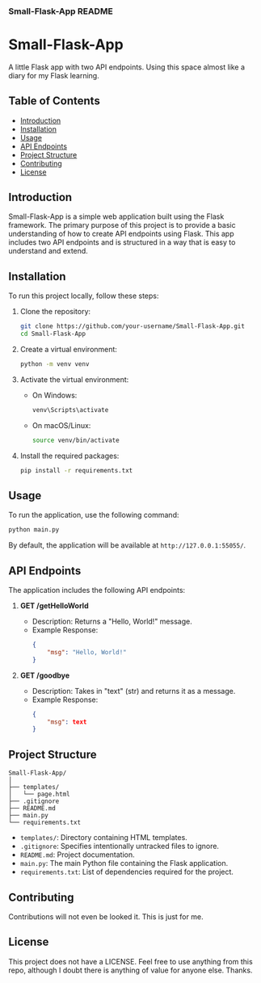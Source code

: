### Small-Flask-App README

# Small-Flask-App

A little Flask app with two API endpoints. Using this space almost like a diary for my Flask learning.

## Table of Contents
- [Introduction](#introduction)
- [Installation](#installation)
- [Usage](#usage)
- [API Endpoints](#api-endpoints)
- [Project Structure](#project-structure)
- [Contributing](#contributing)
- [License](#license)

## Introduction

Small-Flask-App is a simple web application built using the Flask framework. The primary purpose of this project is to provide a basic understanding of how to create API endpoints using Flask. This app includes two API endpoints and is structured in a way that is easy to understand and extend.

## Installation

To run this project locally, follow these steps:

1. Clone the repository:
    ```bash
    git clone https://github.com/your-username/Small-Flask-App.git
    cd Small-Flask-App
    ```

2. Create a virtual environment:
    ```bash
    python -m venv venv
    ```

3. Activate the virtual environment:
    - On Windows:
        ```bash
        venv\Scripts\activate
        ```
    - On macOS/Linux:
        ```bash
        source venv/bin/activate
        ```

4. Install the required packages:
    ```bash
    pip install -r requirements.txt
    ```

## Usage

To run the application, use the following command:
```bash
python main.py
```

By default, the application will be available at `http://127.0.0.1:55055/`.

## API Endpoints

The application includes the following API endpoints:

1. **GET /getHelloWorld**
    - Description: Returns a "Hello, World!" message.
    - Example Response:
        ```json
        {
            "msg": "Hello, World!"
        }
        ```

2. **GET /goodbye**
    - Description: Takes in "text" (str) and returns it as a message.
    - Example Response:
        ```json
        {
            "msg": text
        }
        ```

## Project Structure

```
Small-Flask-App/
│
├── templates/
│   └── page.html
├── .gitignore
├── README.md
├── main.py
└── requirements.txt
```

- `templates/`: Directory containing HTML templates.
- `.gitignore`: Specifies intentionally untracked files to ignore.
- `README.md`: Project documentation.
- `main.py`: The main Python file containing the Flask application.
- `requirements.txt`: List of dependencies required for the project.

## Contributing

Contributions will not even be looked it. This is just for me.

## License

This project does not have a LICENSE. Feel free to use anything from this repo, although I doubt there is anything of value for anyone else. Thanks.

